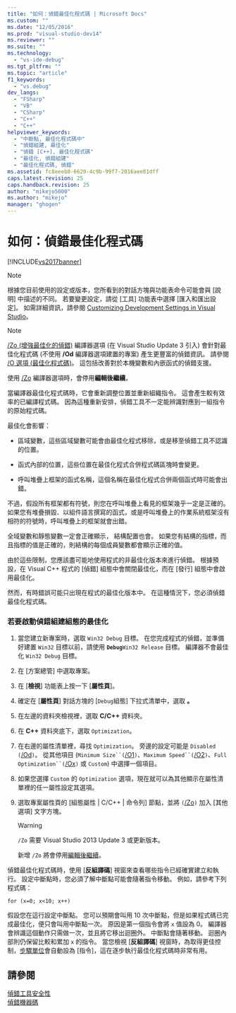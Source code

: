 ```yaml
---
title: "如何：偵錯最佳化程式碼 | Microsoft Docs"
ms.custom: ""
ms.date: "12/05/2016"
ms.prod: "visual-studio-dev14"
ms.reviewer: ""
ms.suite: ""
ms.technology: 
  - "vs-ide-debug"
ms.tgt_pltfrm: ""
ms.topic: "article"
f1_keywords: 
  - "vs.debug"
dev_langs: 
  - "FSharp"
  - "VB"
  - "CSharp"
  - "C++"
  - "C++"
helpviewer_keywords: 
  - "中斷點, 最佳化程式碼中"
  - "偵錯組建, 最佳化"
  - "偵錯 [C++], 最佳化程式碼"
  - "最佳化, 偵錯組建"
  - "最佳化程式碼, 偵錯"
ms.assetid: fc8eeeb8-6629-4c9b-99f7-2016aee81dff
caps.latest.revision: 25
caps.handback.revision: 25
author: "mikejo5000"
ms.author: "mikejo"
manager: "ghogen"
---
```

# 如何：偵錯最佳化程式碼
[!INCLUDE[vs2017banner](../code-quality/includes/vs2017banner.md)]

> [!NOTE]
>  根據您目前使用的設定或版本，您所看到的對話方塊與功能表命令可能會與 \[說明\] 中描述的不同。  若要變更設定，請從 \[工具\] 功能表中選擇 \[匯入和匯出設定\]。  如需詳細資訊，請參閱 [Customizing Development Settings in Visual Studio](http://msdn.microsoft.com/zh-tw/22c4debb-4e31-47a8-8f19-16f328d7dcd3)。  
  
> [!NOTE]
>  [\/Zo \(增強最佳化的偵錯\)](/visual-cpp/build/reference/zo-enhance-optimized-debugging) 編譯器選項 \(在 Visual Studio Update 3 引入\) 會針對最佳化程式碼 \(不使用 **\/Od** 編譯器選項建置的專案\) 產生更豐富的偵錯資訊。  請參閱 [\/O 選項 \(最佳化程式碼\)](/visual-cpp/build/reference/o-options-optimize-code)。  這包括改善對於本機變數和內嵌函式的偵錯支援。  
>   
>  使用 [\/Zo](../debugger/edit-and-continue-visual-csharp.md) 編譯器選項時，會停用**編輯後繼續**。  
  
 當編譯器最佳化程式碼時，它會重新調整位置並重新組織指令。  這會產生較有效率的已編譯程式碼。  因為這種重新安排，偵錯工具不一定能辨識對應到一組指令的原始程式碼。  
  
 最佳化會影響：  
  
-   區域變數，這些區域變數可能會由最佳化程式移除，或是移至偵錯工具不認識的位置。  
  
-   函式內部的位置，這些位置在最佳化程式合併程式碼區塊時會變更。  
  
-   呼叫堆疊上框架的函式名稱，這個名稱在最佳化程式合併兩個函式時可能會出錯。  
  
 不過，假設所有框架都有符號，則您在呼叫堆疊上看見的框架幾乎一定是正確的。  如果您有堆疊損毀、以組件語言撰寫的函式，或是呼叫堆疊上的作業系統框架沒有相符的符號時，呼叫堆疊上的框架就會出錯。  
  
 全域變數和靜態變數一定會正確顯示，  結構配置也會。  如果您有結構的指標，而且指標的值是正確的，則結構的每個成員變數都會顯示正確的值。  
  
 由於這些限制，您應該盡可能地使用程式的非最佳化版本來進行偵錯。  根據預設，在 Visual C\+\+ 程式的 \[偵錯\] 組態中會關閉最佳化，而在 \[發行\] 組態中會啟用最佳化。  
  
 然而，有時錯誤可能只出現在程式的最佳化版本中。  在這種情況下，您必須偵錯最佳化程式碼。  
  
### 若要啟動偵錯組建組態的最佳化  
  
1.  當您建立新專案時，選取 `Win32 Debug` 目標。  在您完成程式的偵錯，並準備好建置 `Win32` 目標以前，請使用 **`Debug`**`Win32 Release` 目標。  編譯器不會最佳化 `Win32 Debug` 目標。  
  
2.  在 \[方案總管\] 中選取專案。  
  
3.  在 \[**檢視**\] 功能表上按一下 \[**屬性頁**\]。  
  
4.  確定在 \[**屬性頁**\] 對話方塊的 \[`Debug`組態\] 下拉式清單中，選取 **。**  
  
5.  在左邊的資料夾檢視裡，選取 **C\/C\+\+** 資料夾。  
  
6.  在 **C\+\+** 資料夾底下，選取 `Optimization`。  
  
7.  在右邊的屬性清單裡，尋找 `Optimization`。  旁邊的設定可能是 `Disabled (`[\/Od](/visual-cpp/build/reference/od-disable-debug)`)`。  從其他項目 \(`Minimum Size``(`[\/O1](/visual-cpp/build/reference/o1-o2-minimize-size-maximize-speed)`)`、`Maximum Speed``(`[\/O2](/visual-cpp/build/reference/o1-o2-minimize-size-maximize-speed)`)`、`Full Optimization``(`[\/Ox](/visual-cpp/build/reference/ox-full-optimization)`)` 或 `Custom`\) 中選擇一個項目。  
  
8.  如果您選擇 `Custom` 的 `Optimization` 選項，現在就可以為其他顯示在屬性清單裡的任一屬性設定其選項。  
  
9. 選取專案屬性頁的 \[組態屬性 &#124; C\/C\+\+ &#124; 命令列\] 節點，並將 `(`[\/Zo](/visual-cpp/build/reference/zo-enhance-optimized-debugging)`)` 加入 \[其他選項\] 文字方塊。  
  
    > [!WARNING]
    >  `/Zo` 需要 Visual Studio 2013 Update 3 或更新版本。  
    >   
    >  新增 `/Zo` 將會停用[編輯後繼續](../debugger/edit-and-continue-visual-csharp.md)。  
  
 偵錯最佳化程式碼時，使用 \[**反組譯碼**\] 視窗來查看哪些指令已經確實建立和執行。  設定中斷點時，您必須了解中斷點可能會隨著指令移動。  例如，請參考下列程式碼：  
  
```  
for (x=0; x<10; x++)  
```  
  
 假設您在這行設定中斷點。  您可以預期會叫用 10 次中斷點，但是如果程式碼已完成最佳化，便只會叫用中斷點一次。  原因是第一個指令會將 `x` 值設為 0。  編譯器會辨識這個動作只需做一次，並且將它移出迴圈外。  中斷點會隨著移動。  迴圈內部則仍保留比較和累加 `x` 的指令。  當您檢視 \[**反組譯碼**\] 視窗時，為取得更佳控制，[步驟單位](http://msdn.microsoft.com/zh-tw/8791dac9-64d1-4bb9-b59e-8d59af1833f9)會自動設為 \[指令\]，這在逐步執行最佳化程式碼時非常有用。  
  
## 請參閱  
 [偵錯工具安全性](../debugger/debugger-security.md)   
 [偵錯機器碼](../debugger/debugging-native-code.md)